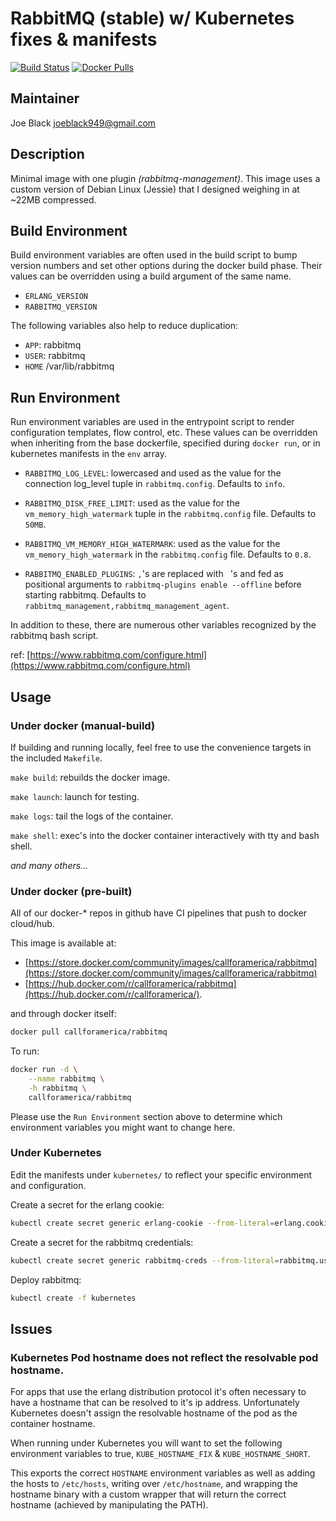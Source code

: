 # RabbitMQ (stable) w/ Kubernetes fixes & manifests

[![Build Status](https://travis-ci.org/sip-li/docker-rabbitmq.svg?branch=master)](https://travis-ci.org/sip-li/docker-rabbitmq)
[![Docker Pulls](https://img.shields.io/docker/pulls/callforamerica/rabbitmq.svg)](https://store.docker.com/community/images/callforamerica/rabbitmq)

## Maintainer

Joe Black <joeblack949@gmail.com>

## Description

Minimal image with one plugin *(rabbitmq-management)*.  This image uses a custom version of Debian Linux (Jessie) that I designed weighing in at ~22MB compressed.

## Build Environment

Build environment variables are often used in the build script to bump version numbers and set other options during the docker build phase.  Their values can be overridden using a build argument of the same name.

* `ERLANG_VERSION`
* `RABBITMQ_VERSION`

The following variables also help to reduce duplication:

* `APP`: rabbitmq
* `USER`: rabbitmq
* `HOME` /var/lib/rabbitmq


## Run Environment

Run environment variables are used in the entrypoint script to render configuration templates, flow control, etc.  These values can be overridden when inheriting from the base dockerfile, specified during `docker run`, or in kubernetes manifests in the `env` array.

* `RABBITMQ_LOG_LEVEL`: lowercased and used as the value for the connection log_level tuple in `rabbitmq.config`.  Defaults to `info`.

* `RABBITMQ_DISK_FREE_LIMIT`: used as the value for the `vm_memory_high_watermark` tuple in the `rabbitmq.config` file.  Defaults to `50MB`.

* `RABBITMQ_VM_MEMORY_HIGH_WATERMARK`: used as the value for the `vm_memory_high_watermark` in the `rabbitmq.config` file.  Defaults to `0.8`.

* `RABBITMQ_ENABLED_PLUGINS`: `,`'s are replaced with ` `'s and fed as positional arguments to `rabbitmq-plugins enable --offline` before starting rabbitmq.  Defaults to `rabbitmq_management,rabbitmq_management_agent`.


In addition to these, there are numerous other variables recognized by the rabbitmq bash script.

ref: [https://www.rabbitmq.com/configure.html](https://www.rabbitmq.com/configure.html)


## Usage

### Under docker (manual-build)

If building and running locally, feel free to use the convenience targets in the included `Makefile`.

`make build`: rebuilds the docker image.

`make launch`: launch for testing.

`make logs`: tail the logs of the container.

`make shell`: exec's into the docker container interactively with tty and bash shell.

*and many others...*


### Under docker (pre-built)

All of our docker-* repos in github have CI pipelines that push to docker cloud/hub.  

This image is available at:
* [https://store.docker.com/community/images/callforamerica/rabbitmq](https://store.docker.com/community/images/callforamerica/rabbitmq)
*  [https://hub.docker.com/r/callforamerica/rabbitmq](https://hub.docker.com/r/callforamerica/).

and through docker itself:
```bash
docker pull callforamerica/rabbitmq
```

To run:

```bash
docker run -d \
    --name rabbitmq \
    -h rabbitmq \
    callforamerica/rabbitmq
```

Please use the `Run Environment` section above to determine which environment variables you might want to change here.


### Under Kubernetes

Edit the manifests under `kubernetes/` to reflect your specific environment and configuration.

Create a secret for the erlang cookie:
```bash
kubectl create secret generic erlang-cookie --from-literal=erlang.cookie=$(LC_ALL=C tr -cd '[:alnum:]' < /dev/urandom | head -c 64)
```

Create a secret for the rabbitmq credentials:
```bash
kubectl create secret generic rabbitmq-creds --from-literal=rabbitmq.user=$(sed $(perl -e "print int rand(99999)")"q;d" /usr/share/dict/words) --from-literal=rabbitmq.pass=$(LC_ALL=C tr -cd '[:alnum:]' < /dev/urandom | head -c 32)
```

Deploy rabbitmq:
```bash
kubectl create -f kubernetes
```


## Issues

### Kubernetes Pod hostname does not reflect the resolvable pod hostname.

For apps that use the erlang distribution protocol it's often necessary to have a hostname that can be resolved to it's ip address.  Unfortunately Kubernetes doesn't assign the resolvable hostname of the pod as the container hostname.  

When running under Kubernetes you will want to set the following environment variables to true, `KUBE_HOSTNAME_FIX` & `KUBE_HOSTNAME_SHORT`.  

This exports the correct `HOSTNAME` environment variables as well as adding the hosts to `/etc/hosts`, writing over `/etc/hostname`, and wrapping the hostname binary with a custom wrapper that will return the correct hostname (achieved by manipulating the PATH).
